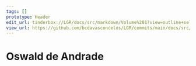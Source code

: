```yaml
---
tags: []
prototype: Header
edit_url: tinderbox://LGR/docs/src/markdown/Volume%201?view=outline+select=1658234633
view_url: https://github.com/bcdavasconcelos/LGR/commits/main/docs/src/markdown/volume-1/oswald-de-andrade.md
---
```


# Oswald de Andrade



